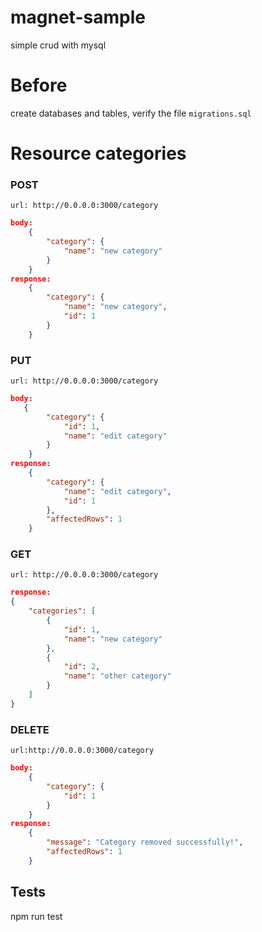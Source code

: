 # magnet-sample
simple crud with mysql

# Before
create databases and tables, verify the file `migrations.sql`

# Resource categories

### POST
    url: http://0.0.0.0:3000/category

```json
body: 
    {
        "category": {
            "name": "new category"
        }
    }
response:
    {
        "category": {
            "name": "new category",
            "id": 1
        }
    }
```

### PUT
    url: http://0.0.0.0:3000/category
    
```json
body:
   {
        "category": {
            "id": 1,
            "name": "edit category"
        }
    }
response:
    {
        "category": {
            "name": "edit category",
            "id": 1
        },
        "affectedRows": 1
    }
 ```

### GET
    url: http://0.0.0.0:3000/category

```json
response:
{
    "categories": [
        {
            "id": 1,
            "name": "new category"
        },
        {
            "id": 2,
            "name": "other category"
        }
    ]
}
```

### DELETE
    url:http://0.0.0.0:3000/category

```json
body:
    {
        "category": {
            "id": 1
        }
    }
response:
    {
        "message": "Category removed successfully!",
        "affectedRows": 1
    }
```

## Tests
npm run test
